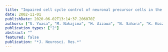 ```yaml
---
title: "Impaired cell cycle control of neuronal precursor cells in the neocortical primordium of presenilin-1-deficient mice"
date: 2002-11-01
publishDate: 2020-06-02T13:14:37.206070Z
authors: ["S. Yuasa", "M. Nakajima", "H. Aizawa", "N. Sahara", "K. Koizumi", "T. Sakai", "M. Usami", "S. Kobayashi", "H. Kuroyanagi", "H. Mori", "H. Koseki", "T. Shirasawa"]
publication_types: ["2"]
abstract: ""
featured: false
publication: "*J. Neurosci. Res.*"
---
```


